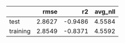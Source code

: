 |          |   rmse |      r2 |   avg_nll |
|:---------|-------:|--------:|----------:|
| test     | 2.8627 | -0.9486 |    4.5584 |
| training | 2.8549 | -0.8371 |    4.5592 |